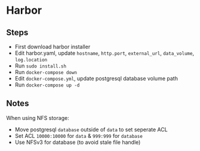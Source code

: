 # Harbor

## Steps

- First download harbor installer
- Edit harbor.yaml, update `hostname`, `http.port`, `external_url`, `data_volume`, `log.location`
- Run `sudo install.sh`
- Run `docker-compose down`
- Edit `docker-compose.yml`, update postgresql database volume path
- Run `docker-compose up -d`

## Notes

When using NFS storage: 

- Move postgresql `database` outside of `data` to set seperate ACL
- Set ACL `10000:10000` for `data` & `999:999` for `database`
- Use NFSv3 for database (to avoid stale file handle)